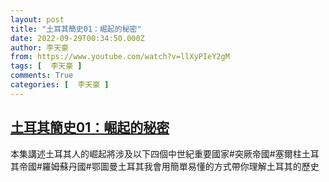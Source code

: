 ```yaml
---
layout: post
title: "土耳其簡史01：崛起的秘密"
date: 2022-09-29T00:34:50.000Z
author: 李天豪
from: https://www.youtube.com/watch?v=llXyPIeY2gM
tags: [  李天豪 ]
comments: True
categories: [  李天豪 ]
---
```

<!--1664411690000-->
[土耳其簡史01：崛起的秘密](https://www.youtube.com/watch?v=llXyPIeY2gM)
------

<div>
本集講述土耳其人的崛起將涉及以下四個中世紀重要國家#突厥帝國#塞爾柱土耳其帝國#羅姆蘇丹國#鄂圖曼土耳其我會用簡單易懂的方式帶你理解土耳其的歷史
</div>
